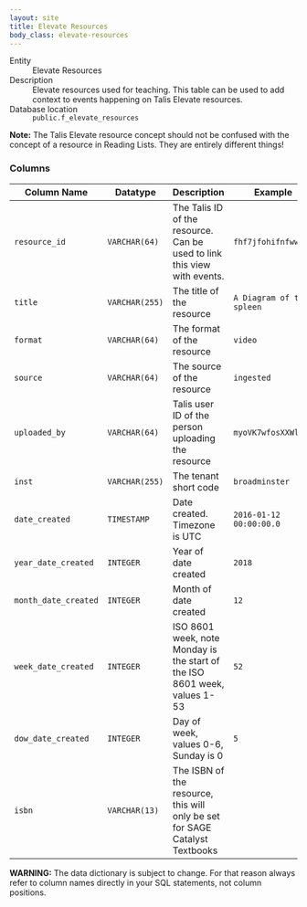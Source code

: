 ```yaml
---
layout: site
title: Elevate Resources
body_class: elevate-resources
---
```


<dl>
  <dt>Entity</dt>
  <dd>Elevate Resources</dd>

  <dt>Description</dt>
  <dd>Elevate resources used for teaching. This table can be used to add context to events happening on Talis Elevate resources.</dd>

  <dt>Database location</dt>
  <dd><code>public.f_elevate_resources</code></dd>
</dl>

**Note:** The Talis Elevate resource concept should not be confused with the concept of a resource in Reading Lists. They are entirely different things!

### Columns

| Column Name | Datatype | Description  | Example
| --- | --- | --- | ---------- | 
| `resource_id` | `VARCHAR(64)` | The Talis ID of the resource. Can be used to link this view with events. | `fhf7jfohifnfwwoif` |
| `title` | `VARCHAR(255)` | The title of the resource | `A Diagram of the spleen` |
| `format` | `VARCHAR(64)` | The format of the resource | `video` |
| `source` | `VARCHAR(64)` | The source of the resource | `ingested` |
| `uploaded_by` | `VARCHAR(64)` | Talis user ID of the person uploading the resource | `myoVK7wfosXXWlw` |
| `inst`|`VARCHAR(255)` | The tenant short code | `broadminster` |
| `date_created` | `TIMESTAMP` | Date created. Timezone is UTC | `2016-01-12 00:00:00.0` |
| `year_date_created` | `INTEGER` | Year of date created | `2018` |
| `month_date_created` | `INTEGER` | Month of date created | `12` |
| `week_date_created` | `INTEGER` | ISO 8601 week, note Monday is the start of the ISO 8601 week, values 1-53 | `52` |
| `dow_date_created` | `INTEGER` | Day of week, values 0-6, Sunday is 0 | `5` |
| `isbn` | `VARCHAR(13)`  | The ISBN of the resource, this will only be set for SAGE Catalyst Textbooks |

**WARNING:** The data dictionary is subject to change. For that reason always refer to column names directly in your SQL statements, not column positions.
